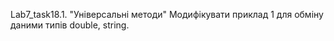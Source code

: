 Lab7_task18.1. "Універсальні методи"
Модифікувати приклад 1 для обміну даними типів double, string.


